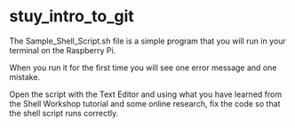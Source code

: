 # stuy_intro_to_git

The Sample_Shell_Script.sh file is a simple program that you will run in your terminal on the Raspberry Pi.

When you run it for the first time you will see one error message and one mistake.

Open the script with the Text Editor and using what you have learned from the Shell Workshop tutorial and some online research, fix the code so that the shell script runs correctly.